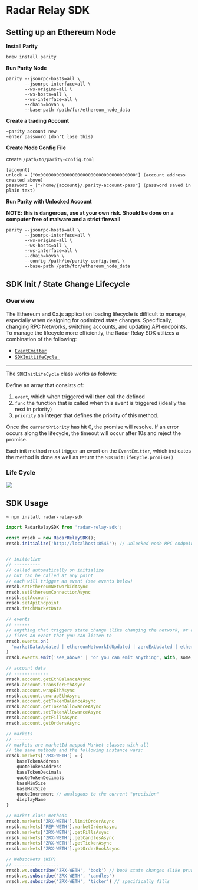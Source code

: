 # Radar Relay SDK

## Setting up an Ethereum Node

**Install Parity**

```
brew install parity
```

**Run Parity Node**
```
parity --jsonrpc-hosts=all \
       --jsonrpc-interface=all \
       --ws-origins=all \
       --ws-hosts=all \
       --ws-interface=all \
       --chain=kovan \
       --base-path /path/for/ethereum_node_data
```

**Create a trading Account**

```
~parity account new
~enter password (don't lose this)
```

**Create Node Config File**

create `/path/to/parity-config.toml`

```
[account]
unlock = ["0x000000000000000000000000000000000000"] (account address created above)
password = ["/home/{account}/.parity-account-pass"] (password saved in plain text)
```

**Run Parity with Unlocked Account**

__NOTE: this is dangerous, use at your own risk. Should be done on a computer free of malware and a strict firewall__

```
parity --jsonrpc-hosts=all \
       --jsonrpc-interface=all \
       --ws-origins=all \
       --ws-hosts=all \
       --ws-interface=all \
       --chain=kovan \
       --config /path/to/parity-config.toml \
       --base-path /path/for/ethereum_node_data
```

## SDK Init / State Change Lifecycle

### Overview

The Ethereum and 0x.js application loading lifecycle is difficult to manage, especially when designing for optimized state changes. Specifically, changing RPC Networks, switching accounts, and updating API endpoints. To manage the lifecycle more efficiently, the Radar Relay SDK utilizes a combination of the following:

* [`EventEmitter`](https://nodejs.org/api/events.html)
* [`SDKInitLifeCycle `](https://github.com/RadarRelay/radar-relay-sdk/blob/beta/src/sdk-init-lifecycle.ts)

--- 

The `SDKInitLifeCycle` class works as follows:

Define an array that consists of: 

   1. `event`, which when triggered will then call the defined
   2. `func` the function that is called when this event is triggered (ideally the next in priority)
   3. `priority` an integer that defines the priority of this method.

Once the `currentPriority` has hit 0, the promise will resolve. If an error occurs along the lifecycle, the timeout will occur after 10s and reject the promise.

Each init method must trigger an event on the `EventEmitter`, which indicates the method is done as well as return the `SDKInitLifeCycle.promise()`


### Life Cycle

![](https://docs.google.com/drawings/d/e/2PACX-1vS-ZE8iqFN6qm9iY_pqtJfElw2iwR-THeM1MuUYCH4H_9uAMAOv1ogEt72f0SuEZFB6tnfd4hm7NGuo/pub?w=929&h=580)



## SDK Usage

`~ npm install radar-relay-sdk`

```javascript
import RadarRelaySDK from 'radar-relay-sdk';

const rrsdk = new RadarRelaySDK();
rrsdk.initialize('http://localhost:8545'); // unlocked node RPC endpoint


// initialize
// ----------
// called automatically on initialize
// but can be called at any point
// each will trigger an event (see events below)
rrsdk.setEthereumNetworkIdAsync
rrsdk.setEthereumConnectionAsync
rrsdk.setAccount
rrsdk.setApiEndpoint
rrsdk.fetchMarketData

// events
// ------
// anything that triggers state change (like changing the network, or a fill)
// fires an event that you can listen to
rrsdk.events.on(
  'marketDataUpdated | ethereumNetworkIdUpdated | zeroExUpdated | ethereumNetworkUpdated | accountUpdated | apiEndpointUpdated | pendingTransaction | minedTransaction'
)
rrsdk.events.emit('see_above' | 'or you can emit anything', with, some, data)

// account data
// -------------
rrsdk.account.getEthBalanceAsync
rrsdk.account.transferEthAsync
rrsdk.account.wrapEthAsync
rrsdk.account.unwrapEthAsync
rrsdk.account.getTokenBalanceAsync
rrsdk.account.getTokenAllowanceAsync
rrsdk.account.setTokenAllowanceAsync
rrsdk.account.getFillsAsync
rrsdk.account.getOrdersAsync

// markets
// -------
// markets are marketId mapped Market classes with all 
// the same methods and the following instance vars:
rrsdk.markets['ZRX-WETH'] = {
    baseTokenAddress
    quoteTokenAddress
    baseTokenDecimals
    quoteTokenDecimals
    baseMinSize
    baseMaxSize
    quoteIncrement // analogous to the current "precision"
    displayName
}

// market class methods
rrsdk.markets['ZRX-WETH'].limitOrderAsync
rrsdk.markets['REP-WETH'].marketOrderAsync
rrsdk.markets['ZRX-WETH'].getFillsAsync
rrsdk.markets['ZRX-WETH'].getCandlesAsync
rrsdk.markets['ZRX-WETH'].getTickerAsync
rrsdk.markets['ZRX-WETH'].getOrderBookAsync

// Websockets (WIP)
// -----------------
rrsdk.ws.subscribe('ZRX-WETH', 'book') // book state changes (like prunes, cancels, fills, etc.)
rrsdk.ws.subscribe('ZRX-WETH', 'candles')
rrsdk.ws.subscribe('ZRX-WETH', 'ticker') // specifically fills
```